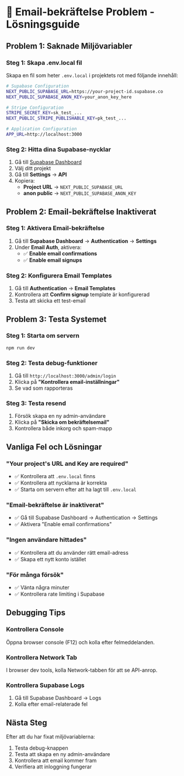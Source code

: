# 🔧 **Email-bekräftelse Problem - Lösningsguide**

## **Problem 1: Saknade Miljövariabler**

### **Steg 1: Skapa .env.local fil**

Skapa en fil som heter `.env.local` i projektets rot med följande innehåll:

```bash
# Supabase Configuration
NEXT_PUBLIC_SUPABASE_URL=https://your-project-id.supabase.co
NEXT_PUBLIC_SUPABASE_ANON_KEY=your_anon_key_here

# Stripe Configuration
STRIPE_SECRET_KEY=sk_test_...
NEXT_PUBLIC_STRIPE_PUBLISHABLE_KEY=pk_test_...

# Application Configuration
APP_URL=http://localhost:3000
```

### **Steg 2: Hitta dina Supabase-nycklar**

1. Gå till [Supabase Dashboard](https://supabase.com/dashboard)
2. Välj ditt projekt
3. Gå till **Settings** → **API**
4. Kopiera:
   - **Project URL** → `NEXT_PUBLIC_SUPABASE_URL`
   - **anon public** → `NEXT_PUBLIC_SUPABASE_ANON_KEY`

## **Problem 2: Email-bekräftelse Inaktiverat**

### **Steg 1: Aktivera Email-bekräftelse**

1. Gå till **Supabase Dashboard** → **Authentication** → **Settings**
2. Under **Email Auth**, aktivera:
   - ✅ **Enable email confirmations**
   - ✅ **Enable email signups**

### **Steg 2: Konfigurera Email Templates**

1. Gå till **Authentication** → **Email Templates**
2. Kontrollera att **Confirm signup** template är konfigurerad
3. Testa att skicka ett test-email

## **Problem 3: Testa Systemet**

### **Steg 1: Starta om servern**

```bash
npm run dev
```

### **Steg 2: Testa debug-funktioner**

1. Gå till `http://localhost:3000/admin/login`
2. Klicka på **"Kontrollera email-inställningar"**
3. Se vad som rapporteras

### **Steg 3: Testa resend**

1. Försök skapa en ny admin-användare
2. Klicka på **"Skicka om bekräftelsemail"**
3. Kontrollera både inkorg och spam-mapp

## **Vanliga Fel och Lösningar**

### **"Your project's URL and Key are required"**

- ✅ Kontrollera att `.env.local` finns
- ✅ Kontrollera att nycklarna är korrekta
- ✅ Starta om servern efter att ha lagt till `.env.local`

### **"Email-bekräftelse är inaktiverat"**

- ✅ Gå till Supabase Dashboard → Authentication → Settings
- ✅ Aktivera "Enable email confirmations"

### **"Ingen användare hittades"**

- ✅ Kontrollera att du använder rätt email-adress
- ✅ Skapa ett nytt konto istället

### **"För många försök"**

- ✅ Vänta några minuter
- ✅ Kontrollera rate limiting i Supabase

## **Debugging Tips**

### **Kontrollera Console**

Öppna browser console (F12) och kolla efter felmeddelanden.

### **Kontrollera Network Tab**

I browser dev tools, kolla Network-tabben för att se API-anrop.

### **Kontrollera Supabase Logs**

1. Gå till Supabase Dashboard → Logs
2. Kolla efter email-relaterade fel

## **Nästa Steg**

Efter att du har fixat miljövariablerna:

1. Testa debug-knappen
2. Testa att skapa en ny admin-användare
3. Kontrollera att email kommer fram
4. Verifiera att inloggning fungerar
